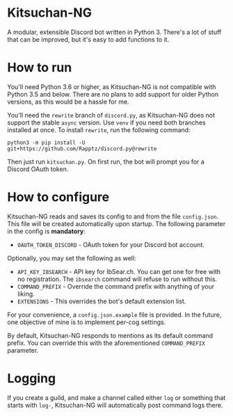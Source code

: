 # Kitsuchan-NG

A modular, extensible Discord bot written in Python 3. There's a lot of stuff that can be
improved, but it's easy to add functions to it.

# How to run
You'll need Python 3.6 or higher, as Kitsuchan-NG is not compatible with Python 3.5 and below.
There are no plans to add support for older Python versions, as this would be a hassle for me.

You'll need the `rewrite` branch of `discord.py`, as Kitsuchan-NG does not support the stable
`async` version. Use `venv` if you need both branches installed at once. To install `rewrite`,
run the following command:

```python3 -m pip install -U git+https://github.com/Rapptz/discord.py@rewrite```

Then just run `kitsuchan.py`. On first run, the bot will prompt you for a Discord OAuth token.

# How to configure

Kitsuchan-NG reads and saves its config to and from the file `config.json`. This file will be
created automatically upon startup. The following parameter in the config is **mandatory**:

* `OAUTH_TOKEN_DISCORD` - OAuth token for your Discord bot account.

Optionally, you may set the following as well:

* `API_KEY_IBSEARCH` - API key for IbSear.ch. You can get one for free with no registration.
  The `ibsearch` command will refuse to run without this.
* `COMMAND_PREFIX` - Override the command prefix with anything of your liking.
* `EXTENSIONS` - This overrides the bot's default extension list.

For your convenience, a `config.json.example` file is provided. In the future, one objective of
mine is to implement per-cog settings.

By default, Kitsuchan-NG responds to mentions as its default command prefix. You can override this
with the aforementioned `COMMAND_PREFIX` parameter.

# Logging

If you create a guild, and make a channel called either `log` or something that starts with
`log-`, Kitsuchan-NG will automatically post command logs there.
